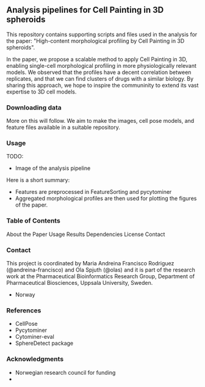 
## Analysis pipelines for Cell Painting in 3D spheroids

This repository contains supporting scripts and files used in the analysis for the paper: 
"High-content morphological profiling by Cell Painting in 3D  spheroids".

In the paper, we propose a scalable method to apply Cell Painting in 3D, 
enabling single-cell morphological profiling in more physiologically relevant models.
We observed that the profiles have a decent correlation between replicates, and that we can find clusters of drugs with a similar biology. 
By sharing this approach, we hope to inspire the communinity to extend 
its vast expertise to 3D cell models.
 

### Downloading data
More on this will follow. 
We aim to make the images, cell pose models, and feature files available in a suitable repository.

### Usage
TODO: 
* Image of the analysis pipeline

Here is a short summary: 
* Features are preprocessed in FeatureSorting and pycytominer
* Aggregated morphological profiles are then used for plotting the figures of the paper.


### Table of Contents
About the Paper
Usage
Results
Dependencies
License
Contact

### Contact
This project is coordinated by Maria Andreina Francisco Rodriguez (@andreina-francisco) 
and Ola Spjuth (@olas) and it is part of the research work at the 
Pharmaceutical Bioinformatics Research Group, Department of Pharmaceutical Biosciences, 
Uppsala University, Sweden.
* Norway

### References
* CellPose
* Pycytominer
* Cytominer-eval
* SphereDetect package

### Acknowledgments
* Norwegian research council for funding
* 